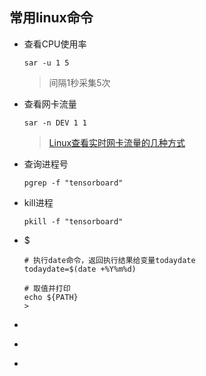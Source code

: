 ## 常用linux命令
* 查看CPU使用率
  ```
  sar -u 1 5
  ```
  >间隔1秒采集5次
* 查看网卡流量
  ```
  sar -n DEV 1 1
  ```
  >[Linux查看实时网卡流量的几种方式](https://www.jianshu.com/p/b9e942f3682c)
* 查询进程号
  ```
  pgrep -f "tensorboard"
  ```
  >
* kill进程
  ```
  pkill -f "tensorboard"
  ```
  >
* $
  ```
  # 执行date命令，返回执行结果给变量todaydate
  todaydate=$(date +%Y%m%d)
  ```
  ```
  # 取值并打印
  echo ${PATH}
  >
* 
  ```
  
  ```
  >
* 
  ```
  
  ```
  >
* 
  ```
  
  ```
  >